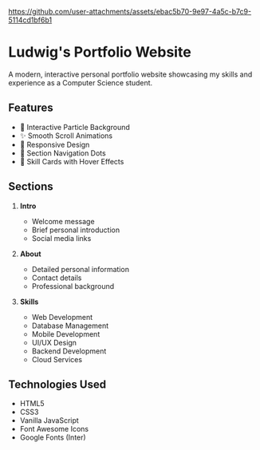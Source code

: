 https://github.com/user-attachments/assets/ebac5b70-9e97-4a5c-b7c9-5114cd1bf6b1

# Ludwig's Portfolio Website

A modern, interactive personal portfolio website showcasing my skills and experience as a Computer Science student.

## Features

- 🎨 Interactive Particle Background
- ✨ Smooth Scroll Animations
- 📱 Responsive Design
- 🎯 Section Navigation Dots
- 💫 Skill Cards with Hover Effects

## Sections

1. **Intro**
   - Welcome message
   - Brief personal introduction
   - Social media links

2. **About**
   - Detailed personal information
   - Contact details
   - Professional background

3. **Skills**
   - Web Development
   - Database Management
   - Mobile Development
   - UI/UX Design
   - Backend Development
   - Cloud Services

## Technologies Used

- HTML5
- CSS3
- Vanilla JavaScript
- Font Awesome Icons
- Google Fonts (Inter)
